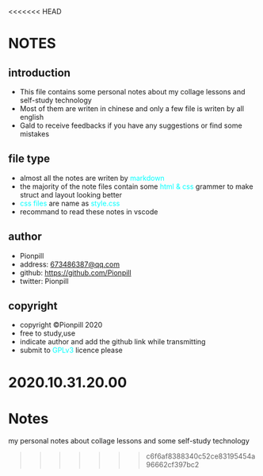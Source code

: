 <<<<<<< HEAD
# **NOTES**
## **introduction**
- This file contains some personal notes about my collage lessons and  self-study technology  
- Most of them are writen in chinese and only a few file is writen by all english
- Gald to receive feedbacks if you have any suggestions or find some mistakes

## **file type**
- almost all the notes are writen by <font color=cyan>markdown </font> 
- the majority of the note files contain some <font color=cyan>html & css </font>grammer to make struct and layout looking better
- <font color=cyan> css files</font> are name as <font color="cyan">style.css</font>
- recommand to read these notes in vscode

## **author**
- Pionpill
- address: 673486387@qq.com
- github: https://github.com/Pionpill
- twitter: Pionpill
  
## **copyright**
- copyright &copy;Pionpill 2020
- free to study,use
- indicate author and add the github link while transmitting
- submit to <font color=cyan>GPLv3</font> licence please

2020.10.31.20.00
=======
# Notes
my personal notes about collage lessons and some self-study technology
>>>>>>> c6f6af8388340c52ce83195454a96662cf397bc2
